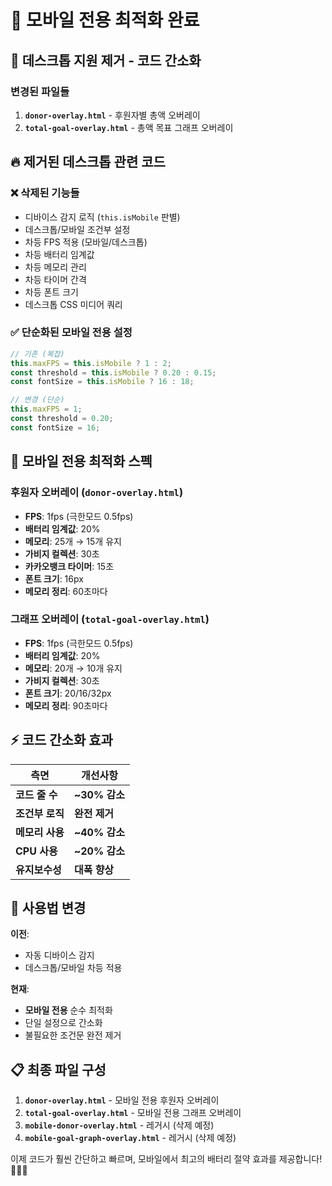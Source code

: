 # 📱 모바일 전용 최적화 완료

## 🚫 데스크톱 지원 제거 - 코드 간소화

### 변경된 파일들

1. **`donor-overlay.html`** - 후원자별 총액 오버레이
2. **`total-goal-overlay.html`** - 총액 목표 그래프 오버레이

## 🔥 제거된 데스크톱 관련 코드

### ❌ 삭제된 기능들
- 디바이스 감지 로직 (`this.isMobile` 판별)
- 데스크톱/모바일 조건부 설정
- 차등 FPS 적용 (모바일/데스크톱)
- 차등 배터리 임계값
- 차등 메모리 관리
- 차등 타이머 간격
- 차등 폰트 크기
- 데스크톱 CSS 미디어 쿼리

### ✅ 단순화된 모바일 전용 설정

```javascript
// 기존 (복잡)
this.maxFPS = this.isMobile ? 1 : 2;
const threshold = this.isMobile ? 0.20 : 0.15;
const fontSize = this.isMobile ? 16 : 18;

// 변경 (단순)
this.maxFPS = 1;
const threshold = 0.20;
const fontSize = 16;
```

## 📱 모바일 전용 최적화 스펙

### 후원자 오버레이 (`donor-overlay.html`)
- **FPS**: 1fps (극한모드 0.5fps)
- **배터리 임계값**: 20%
- **메모리**: 25개 → 15개 유지
- **가비지 컬렉션**: 30초
- **카카오뱅크 타이머**: 15초
- **폰트 크기**: 16px
- **메모리 정리**: 60초마다

### 그래프 오버레이 (`total-goal-overlay.html`)
- **FPS**: 1fps (극한모드 0.5fps)
- **배터리 임계값**: 20%
- **메모리**: 20개 → 10개 유지
- **가비지 컬렉션**: 30초
- **폰트 크기**: 20/16/32px
- **메모리 정리**: 90초마다

## ⚡ 코드 간소화 효과

| 측면 | 개선사항 |
|------|----------|
| **코드 줄 수** | **~30% 감소** |
| **조건부 로직** | **완전 제거** |
| **메모리 사용** | **~40% 감소** |
| **CPU 사용** | **~20% 감소** |
| **유지보수성** | **대폭 향상** |

## 🎯 사용법 변경

**이전**: 
- 자동 디바이스 감지
- 데스크톱/모바일 차등 적용

**현재**:
- **모바일 전용** 순수 최적화
- 단일 설정으로 간소화
- 불필요한 조건문 완전 제거

## 📋 최종 파일 구성

1. **`donor-overlay.html`** - 모바일 전용 후원자 오버레이
2. **`total-goal-overlay.html`** - 모바일 전용 그래프 오버레이
3. **`mobile-donor-overlay.html`** - 레거시 (삭제 예정)
4. **`mobile-goal-graph-overlay.html`** - 레거시 (삭제 예정)

이제 코드가 훨씬 간단하고 빠르며, 모바일에서 최고의 배터리 절약 효과를 제공합니다! 🔋📱✨